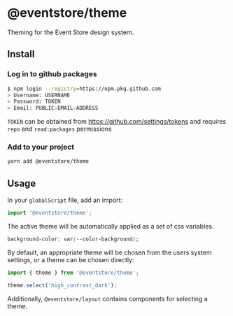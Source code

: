 # @eventstore/theme

Theming for the Event Store design system.

## Install

### Log in to github packages

```sh
$ npm login --registry=https://npm.pkg.github.com
> Username: USERNAME
> Password: TOKEN
> Email: PUBLIC-EMAIL-ADDRESS
```

`TOKEN` can be obtained from https://github.com/settings/tokens and requires `repo` and `read:packages` permissions

### Add to your project

```sh
yarn add @eventstore/theme
```

## Usage

In your `globalScript` file, add an import:

```ts
import '@eventstore/theme';
```

The active theme will be automatically applied as a set of css variables.

```css
background-color: var(--color-background);
```

By default, an appropriate theme will be chosen from the users system settings, or a theme can be chosen directly:

```ts
import { theme } from '@eventstore/theme';

theme.select('high_contrast_dark');
```

Additionally, `@eventstore/layout` contains components for selecting a theme.
